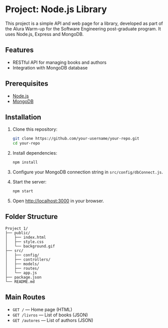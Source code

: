 # Project: Node.js Library

This project is a simple API and web page for a library, developed as part of the Alura Warm-up for the Software Engineering post-graduate program. It uses Node.js, Express and MongoDB.

## Features

- RESTful API for managing books and authors
- Integration with MongoDB database

## Prerequisites

- [Node.js](https://nodejs.org/)
- [MongoDB](https://www.mongodb.com/)

## Installation

1. Clone this repository:
   ```bash
   git clone https://github.com/your-username/your-repo.git
   cd your-repo
   ```

2. Install dependencies:
   ```bash
   npm install
   ```

3. Configure your MongoDB connection string in `src/config/dbConnect.js`.

4. Start the server:
   ```bash
   npm start
   ```

5. Open [http://localhost:3000](http://localhost:3000) in your browser.

## Folder Structure

```
Project 1/
├── public/
│   ├── index.html
│   ├── style.css
│   └── background.gif
├── src/
│   ├── config/
│   ├── controllers/
│   ├── models/
│   ├── routes/
│   └── app.js
├── package.json
└── README.md
```

## Main Routes

- `GET /` — Home page (HTML)
- `GET /livros` — List of books (JSON)
- `GET /autores` — List of authors (JSON)
